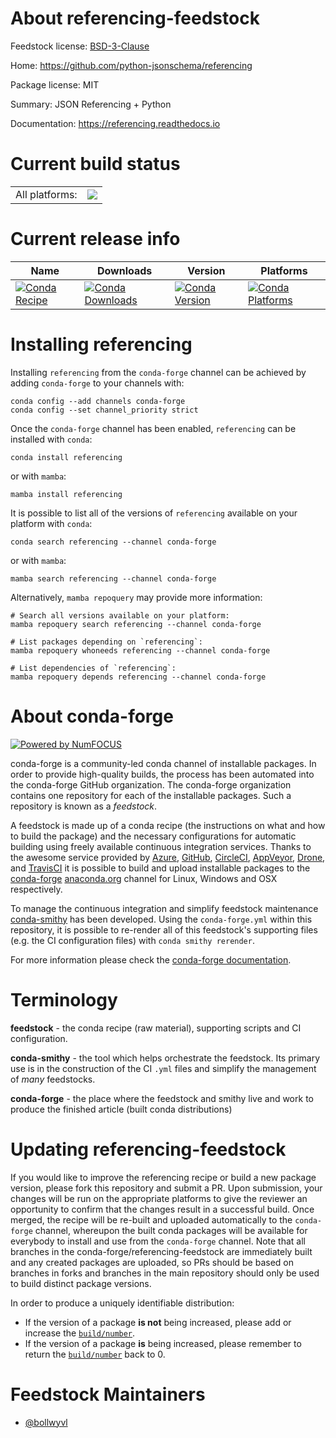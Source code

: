 About referencing-feedstock
===========================

Feedstock license: [BSD-3-Clause](https://github.com/conda-forge/referencing-feedstock/blob/main/LICENSE.txt)

Home: https://github.com/python-jsonschema/referencing

Package license: MIT

Summary: JSON Referencing + Python

Documentation: https://referencing.readthedocs.io

Current build status
====================


<table><tr><td>All platforms:</td>
    <td>
      <a href="https://dev.azure.com/conda-forge/feedstock-builds/_build/latest?definitionId=19185&branchName=main">
        <img src="https://dev.azure.com/conda-forge/feedstock-builds/_apis/build/status/referencing-feedstock?branchName=main">
      </a>
    </td>
  </tr>
</table>

Current release info
====================

| Name | Downloads | Version | Platforms |
| --- | --- | --- | --- |
| [![Conda Recipe](https://img.shields.io/badge/recipe-referencing-green.svg)](https://anaconda.org/conda-forge/referencing) | [![Conda Downloads](https://img.shields.io/conda/dn/conda-forge/referencing.svg)](https://anaconda.org/conda-forge/referencing) | [![Conda Version](https://img.shields.io/conda/vn/conda-forge/referencing.svg)](https://anaconda.org/conda-forge/referencing) | [![Conda Platforms](https://img.shields.io/conda/pn/conda-forge/referencing.svg)](https://anaconda.org/conda-forge/referencing) |

Installing referencing
======================

Installing `referencing` from the `conda-forge` channel can be achieved by adding `conda-forge` to your channels with:

```
conda config --add channels conda-forge
conda config --set channel_priority strict
```

Once the `conda-forge` channel has been enabled, `referencing` can be installed with `conda`:

```
conda install referencing
```

or with `mamba`:

```
mamba install referencing
```

It is possible to list all of the versions of `referencing` available on your platform with `conda`:

```
conda search referencing --channel conda-forge
```

or with `mamba`:

```
mamba search referencing --channel conda-forge
```

Alternatively, `mamba repoquery` may provide more information:

```
# Search all versions available on your platform:
mamba repoquery search referencing --channel conda-forge

# List packages depending on `referencing`:
mamba repoquery whoneeds referencing --channel conda-forge

# List dependencies of `referencing`:
mamba repoquery depends referencing --channel conda-forge
```


About conda-forge
=================

[![Powered by
NumFOCUS](https://img.shields.io/badge/powered%20by-NumFOCUS-orange.svg?style=flat&colorA=E1523D&colorB=007D8A)](https://numfocus.org)

conda-forge is a community-led conda channel of installable packages.
In order to provide high-quality builds, the process has been automated into the
conda-forge GitHub organization. The conda-forge organization contains one repository
for each of the installable packages. Such a repository is known as a *feedstock*.

A feedstock is made up of a conda recipe (the instructions on what and how to build
the package) and the necessary configurations for automatic building using freely
available continuous integration services. Thanks to the awesome service provided by
[Azure](https://azure.microsoft.com/en-us/services/devops/), [GitHub](https://github.com/),
[CircleCI](https://circleci.com/), [AppVeyor](https://www.appveyor.com/),
[Drone](https://cloud.drone.io/welcome), and [TravisCI](https://travis-ci.com/)
it is possible to build and upload installable packages to the
[conda-forge](https://anaconda.org/conda-forge) [anaconda.org](https://anaconda.org/)
channel for Linux, Windows and OSX respectively.

To manage the continuous integration and simplify feedstock maintenance
[conda-smithy](https://github.com/conda-forge/conda-smithy) has been developed.
Using the ``conda-forge.yml`` within this repository, it is possible to re-render all of
this feedstock's supporting files (e.g. the CI configuration files) with ``conda smithy rerender``.

For more information please check the [conda-forge documentation](https://conda-forge.org/docs/).

Terminology
===========

**feedstock** - the conda recipe (raw material), supporting scripts and CI configuration.

**conda-smithy** - the tool which helps orchestrate the feedstock.
                   Its primary use is in the construction of the CI ``.yml`` files
                   and simplify the management of *many* feedstocks.

**conda-forge** - the place where the feedstock and smithy live and work to
                  produce the finished article (built conda distributions)


Updating referencing-feedstock
==============================

If you would like to improve the referencing recipe or build a new
package version, please fork this repository and submit a PR. Upon submission,
your changes will be run on the appropriate platforms to give the reviewer an
opportunity to confirm that the changes result in a successful build. Once
merged, the recipe will be re-built and uploaded automatically to the
`conda-forge` channel, whereupon the built conda packages will be available for
everybody to install and use from the `conda-forge` channel.
Note that all branches in the conda-forge/referencing-feedstock are
immediately built and any created packages are uploaded, so PRs should be based
on branches in forks and branches in the main repository should only be used to
build distinct package versions.

In order to produce a uniquely identifiable distribution:
 * If the version of a package **is not** being increased, please add or increase
   the [``build/number``](https://docs.conda.io/projects/conda-build/en/latest/resources/define-metadata.html#build-number-and-string).
 * If the version of a package **is** being increased, please remember to return
   the [``build/number``](https://docs.conda.io/projects/conda-build/en/latest/resources/define-metadata.html#build-number-and-string)
   back to 0.

Feedstock Maintainers
=====================

* [@bollwyvl](https://github.com/bollwyvl/)

